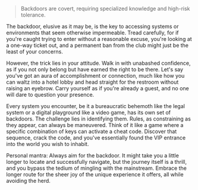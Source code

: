 > Backdoors are covert, requiring specialized knowledge and high-risk tolerance. 

The backdoor, elusive as it may be, is the key to accessing systems or environments that seem otherwise impermeable. Tread carefully, for if you're caught trying to enter without a reasonable excuse, you're looking at a one-way ticket out, and a permanent ban from the club might just be the least of your concerns.

However, the trick lies in your attitude. Walk in with unabashed confidence, as if you not only belong but have earned the right to be there. Let's say you've got an aura of accomplishment or connection, much like how you can waltz into a hotel lobby and head straight for the restroom without raising an eyebrow. Carry yourself as if you're already a guest, and no one will dare to question your presence.

Every system you encounter, be it a bureaucratic behemoth like the legal system or a digital playground like a video game, has its own set of backdoors. The challenge lies in identifying them. Rules, as constraining as they appear, can always be maneuvered. Think of it like a game where a specific combination of keys can activate a cheat code. Discover that sequence, crack the code, and you've essentially found the VIP entrance into the world you wish to inhabit.

Personal mantra: Always aim for the backdoor. It might take you a little longer to locate and successfully navigate, but the journey itself is a thrill, and you bypass the tedium of mingling with the mainstream. Embrace the longer route for the sheer joy of the unique experience it offers, all while avoiding the herd.


